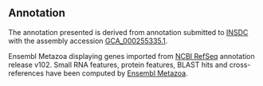 **Annotation**
----------

The annotation presented is derived from annotation submitted to
[INSDC](http://www.insdc.org) with the assembly accession [GCA\_000255335.1](http://www.ebi.ac.uk/ena/data/view/GCA_000255335.1).

Ensembl Metazoa displaying genes imported from [NCBI RefSeq](https://www.ncbi.nlm.nih.gov/genome/annotation_euk/Galendromus_occidentalis/102/) annotation release v102.
Small RNA features, protein features, BLAST hits and cross-references have been
computed by [Ensembl Metazoa](https://metazoa.ensembl.org/info/genome/annotation/index.html).
